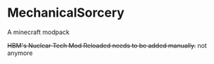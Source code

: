 # MechanicalSorcery
A minecraft modpack

~~HBM's Nuclear Tech Mod Reloaded needs to be added manually.~~ 
not anymore
